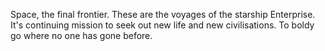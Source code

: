 Space, the final frontier. These are the voyages of the starship Enterprise. It's continuing mission to seek out new life and new civilisations. To boldy go where no one has gone before. 
